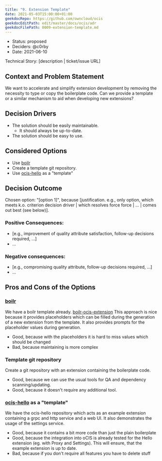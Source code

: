 ```yaml
---
title: "9. Extension Template"
date: 2021-05-03T15:00:00+01:00
geekdocRepo: https://github.com/owncloud/ocis
geekdocEditPath: edit/master/docs/ocis/adr
geekdocFilePath: 0009-extension-template.md
---
```


* Status: proposed
* Deciders: @c0rby <!-- optional -->
* Date: 2021-06-10

Technical Story: [description | ticket/issue URL] <!-- optional -->

## Context and Problem Statement

We want to accelerate and simplify extension development by removing the necessity to type or copy the boilerplate code. Can we provide a template or a similar mechanism to aid when developing new extensions?


## Decision Drivers <!-- optional -->

* The solution should be easily maintainable.
  * It should always be up-to-date.
* The solution should be easy to use.

## Considered Options

* Use [boilr](https://github.com/tmrts/boilr)
* Create a template git repository.
* Use [ocis-hello](https://github.com/owncloud/ocis-hello/) as a "template"

## Decision Outcome

Chosen option: "[option 1]", because [justification. e.g., only option, which meets k.o. criterion decision driver | which resolves force force | … | comes out best (see below)].

### Positive Consequences: <!-- optional -->

* [e.g., improvement of quality attribute satisfaction, follow-up decisions required, …]
* …

### Negative consequences: <!-- optional -->

* [e.g., compromising quality attribute, follow-up decisions required, …]
* …

## Pros and Cons of the Options <!-- optional -->

### [boilr](https://github.com/tmrts/boilr)

We have a boilr template already. [boilr-ocis-extension](https://github.com/owncloud/boilr-ocis-extension/)
This approach is nice because it provides placeholders which can be filled during the generation of a new extension from the template. It also provides prompts for the placeholder values during generation.

* Good, because with the placeholders it is hard to miss values which should be changed
* Bad, because maintaining is more complex

### Template git repository

Create a git repository with an extension containing the boilerplate code.

* Good, because we can use the usual tools for QA and dependency scanning/updating.
* Good, because it doesn't require any additional tool.

### [ocis-hello](https://github.com/owncloud/ocis-hello/) as a "template"

We have the ocis-hello repository which acts as an example extension containing a grpc and http service and a web UI. It also demonstrates the usage of the settings service.

* Good, because it contains a bit more code than just the plain boilerplate
* Good, because the integration into oCIS is already tested for the Hello extension (eg. with Proxy and Settings). This will ensure, that the example extension is up to date.
* Bad, because if you don't require all features you have to delete stuff

